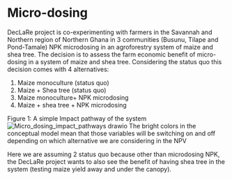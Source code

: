 # Micro-dosing
DecLaRe project is co-experimenting with farmers in the Savannah and Northern region of Northern Ghana in 3 communities (Busunu, Tilape and Pond-Tamale) NPK microdosing in an agroforestry system of maize and shea tree. 
The decision is to assess the farm economic benefit of micro-dosing in a system of maize and shea tree. 
Considering the status quo this decision comes with 4 alternatives: 
1. Maize monoculture (status quo)
2. Maize + Shea tree (status quo)
3. Maize monoculture+ NPK microdosing
5. Maize + shea tree + NPK microdosing

Figure 1: A simple Impact pathway of the system
![Micro_dosing_impact_pathways drawio](https://github.com/user-attachments/assets/1ac5010e-6874-4f7d-82c9-14e4c3ce17b9)
The bright colors in the conceptual model mean that those variables will be switching on and off depending on which alternative we are considering in the NPV

Here we are assuming 2 status quo because other than microdosing NPK, the DecLaRe project wants to also see the benefit of having shea tree in the system (testing maize yield away and under the canopy).

